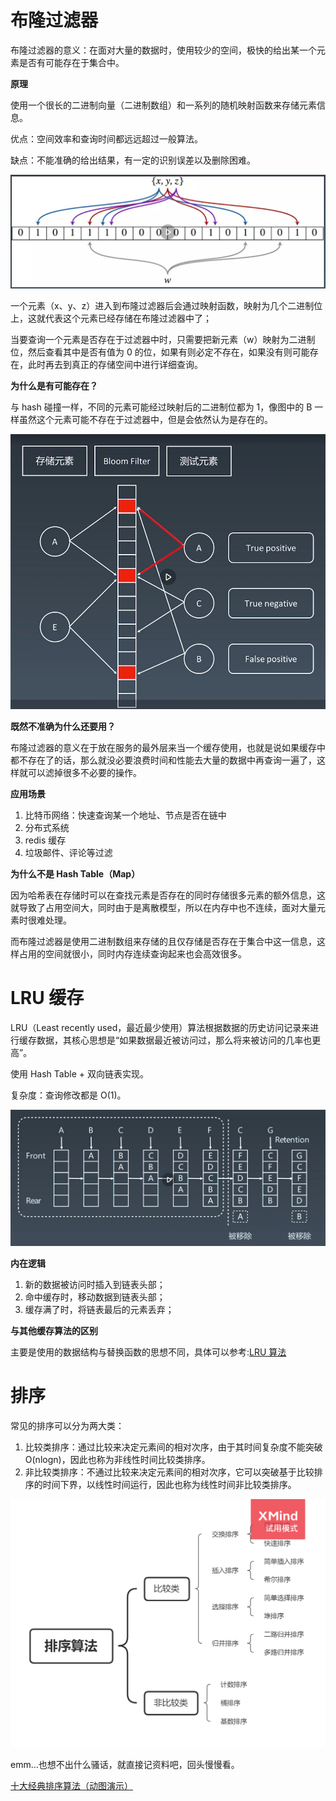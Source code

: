 # 布隆过滤器

布隆过滤器的意义：在面对大量的数据时，使用较少的空间，极快的给出某一个元素是否有可能存在于集合中。

**原理**

使用一个很长的二进制向量（二进制数组）和一系列的随机映射函数来存储元素信息。

优点：空间效率和查询时间都远远超过一般算法。

缺点：不能准确的给出结果，有一定的识别误差以及删除困难。

![布隆过滤器示意图](./bloom%20filter.jpeg)

一个元素（x、y、z）进入到布隆过滤器后会通过映射函数，映射为几个二进制位上，这就代表这个元素已经存储在布隆过滤器中了；

当要查询一个元素是否存在于过滤器中时，只需要把新元素（w）映射为二进制位，然后查看其中是否有值为 0 的位，如果有则必定不存在，如果没有则可能存在，此时再去到真正的存储空间中进行详细查询。

**为什么是有可能存在？**

与 hash 碰撞一样，不同的元素可能经过映射后的二进制位都为 1，像图中的 B 一样虽然这个元素可能不存在于过滤器中，但是会依然认为是存在的。

![为什么结果是可能存在](./碰撞.jpeg)

**既然不准确为什么还要用？**

布隆过滤器的意义在于放在服务的最外层来当一个缓存使用，也就是说如果缓存中都不存在了的话，那么就没必要浪费时间和性能去大量的数据中再查询一遍了，这样就可以滤掉很多不必要的操作。

**应用场景**

1. 比特币网络：快速查询某一个地址、节点是否在链中
2. 分布式系统
3. redis 缓存
4. 垃圾邮件、评论等过滤

**为什么不是 Hash Table（Map）**

因为哈希表在存储时可以在查找元素是否存在的同时存储很多元素的额外信息，这就导致了占用空间大，同时由于是离散模型，所以在内存中也不连续，面对大量元素时很难处理。

而布隆过滤器是使用二进制数组来存储的且仅存储是否存在于集合中这一信息，这样占用的空间就很小，同时内存连续查询起来也会高效很多。

# LRU 缓存

LRU（Least recently used，最近最少使用）算法根据数据的历史访问记录来进行缓存数据，其核心思想是“如果数据最近被访问过，那么将来被访问的几率也更高”。

使用 Hash Table + 双向链表实现。

复杂度：查询修改都是 O(1)。

![实现的逻辑](./LRU.jpeg)

**内在逻辑**

1. 新的数据被访问时插入到链表头部；
2. 命中缓存时，移动数据到链表头部；
3. 缓存满了时，将链表最后的元素丢弃；

**与其他缓存算法的区别**

主要是使用的数据结构与替换函数的思想不同，具体可以参考:[LRU 算法](https://www.jianshu.com/p/d533d8a66795)

# 排序

常见的排序可以分为两大类：

1. 比较类排序：通过比较来决定元素间的相对次序，由于其时间复杂度不能突破 O(nlogn)，因此也称为非线性时间比较类排序。
2. 非比较类排序：不通过比较来决定元素间的相对次序，它可以突破基于比较排序的时间下界，以线性时间运行，因此也称为线性时间非比较类排序。

![](./sort-kind.png)

emm...也想不出什么骚话，就直接记资料吧，回头慢慢看。

[十大经典排序算法（动图演示）](https://www.cnblogs.com/onepixel/p/7674659.html)

# 